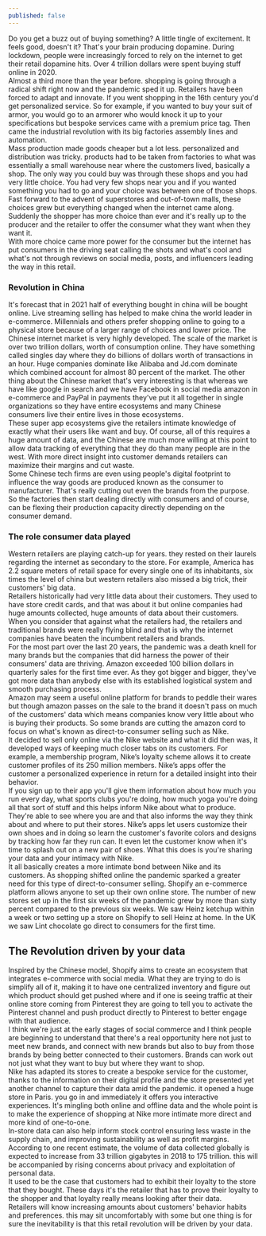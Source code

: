 ```yaml
---
published: false
---
```


Do you get a buzz out of buying something? A little tingle of excitement. It feels good, doesn't it? That's your brain producing dopamine. During lockdown, people were increasingly forced to rely on the internet to get their retail dopamine hits. Over 4 trillion dollars were spent buying stuff online in 2020.  
Almost a third more than the year before. shopping is going through a radical shift right now and the pandemic sped it up. Retailers have been forced to adapt and innovate. If you went shopping in the 16th century you'd get personalized service. So for example, if you wanted to buy your suit of armor, you would go to an armorer who would knock it up to your specifications but bespoke services came with a premium price tag. Then came the industrial revolution with its big factories assembly lines and automation.  
Mass production made goods cheaper but a lot less. personalized and distribution was tricky. products had to be taken from factories to what was essentially a small warehouse near where the customers lived, basically a shop.
The only way you could buy was through these shops and you had very little choice. You had very few shops near you and if you wanted something you had to go and your choice was between one of those shops. Fast forward to the advent of superstores and out-of-town malls, these choices grew but everything changed when the internet came along. Suddenly the shopper has more choice than ever and it's really up to the producer and the retailer to offer the consumer what they want when they want it.  
With more choice came more power for the consumer but the internet has put consumers in the driving seat calling the shots and what's cool and what's not through reviews on social media, posts, and influencers leading the way in this retail.  

### Revolution in China  
It's forecast that in 2021 half of everything bought in china will be bought online. Live streaming selling has helped to make china the world leader in e-commerce. Millennials and others prefer shopping online to going to a physical store because of a larger range of choices and lower price. The Chinese internet market is very highly developed. The scale of the market is over two trillion dollars, worth of consumption online. They have something called singles day where they do billions of dollars worth of transactions in an hour.
Huge companies dominate like Alibaba and Jd.com dominate which combined account for almost 80 percent of the market. The other thing about the Chinese market that's very interesting is that whereas we have like google in search and we have Facebook in social media amazon in e-commerce and PayPal in payments they've put it all together in single organizations so they have entire ecosystems and many Chinese consumers live their entire lives in those ecosystems.  
These super app ecosystems give the retailers intimate knowledge of exactly what their users like want and buy. Of course, all of this requires a huge amount of data, and the Chinese are much more willing at this point to allow data tracking of everything that they do than many people are in the west. With more direct insight into customer demands retailers can maximize their margins and cut waste.  
Some Chinese tech firms are even using people's digital footprint to influence the way goods are produced known as the consumer to manufacturer. That's really cutting out even the brands from the purpose. So the factories then start dealing directly with consumers and of course, can be flexing their production capacity directly depending on the consumer demand.  

### The role consumer data played  
Western retailers are playing catch-up for years. they rested on their laurels regarding the internet as secondary to the store. For example, America has 2.2 square meters of retail space for every single one of its inhabitants, six times the level of china but western retailers also missed a big trick, their customers' big data.  
Retailers historically had very little data about their customers. They used to have store credit cards, and that was about it but online companies had huge amounts collected, huge amounts of data about their customers. When you consider that against what the retailers had, the retailers and traditional brands were really flying blind and that is why the internet companies have beaten the incumbent retailers and brands.  
For the most part over the last 20 years, the pandemic was a death knell for many brands but the companies that did harness the power of their consumers' data are thriving. Amazon exceeded 100 billion dollars in quarterly sales for the first time ever. As they got bigger and bigger, they've got more data than anybody else with its established logistical system and smooth purchasing process.  
Amazon may seem a useful online platform for brands to peddle their wares but though amazon passes on the sale to the brand it doesn't pass on much of the customers' data which means companies know very little about who is buying their products. So some brands are cutting the amazon cord to focus on what's known as direct-to-consumer selling such as Nike.  
It decided to sell only online via the Nike website and what it did then was, it developed ways of keeping much closer tabs on its customers. For example, a membership program, Nike’s loyalty scheme allows it to create customer profiles of its 250 million members. Nike’s apps offer the customer a personalized experience in return for a detailed insight into their behavior.  
If you sign up to their app you'll give them information about how much you run every day, what sports clubs you're doing, how much yoga you're doing all that sort of stuff and this helps inform Nike about what to produce. They're able to see where you are and that also informs the way they think about and where to put their stores.
Nike’s apps let users customize their own shoes and in doing so learn the customer's favorite colors and designs by tracking how far they run can. It even let the customer know when it's time to splash out on a new pair of shoes. What this does is you're sharing your data and your intimacy with Nike.  
It all basically creates a more intimate bond between Nike and its customers. As shopping shifted online the pandemic sparked a greater need for this type of direct-to-consumer selling. Shopify an e-commerce platform allows anyone to set up their own online store. The number of new stores set up in the first six weeks of the pandemic grew by more than sixty percent compared to the previous six weeks. We saw Heinz ketchup within a week or two setting up a store on Shopify to sell Heinz at home. In the UK we saw Lint chocolate go direct to consumers for the first time.   

## The Revolution driven by your data  
Inspired by the Chinese model, Shopify aims to create an ecosystem that integrates e-commerce with social media. What they are trying to do is simplify all of it, making it to have one centralized inventory and figure out which product should get pushed where and if one is seeing traffic at their online store coming from Pinterest they are going to tell you to activate the Pinterest channel and push product directly to Pinterest to better engage with that audience.  
I think we're just at the early stages of social commerce and I think people are beginning to understand that there's a real opportunity here not just to meet new brands, and connect with new brands but also to buy from those brands by being better connected to their customers. Brands can work out not just what they want to buy but where they want to shop.  
Nike has adapted its stores to create a bespoke service for the customer, thanks to the information on their digital profile and the store presented yet another channel to capture their data amid the pandemic. it opened a huge store in Paris. you go in and immediately it offers you interactive experiences. It's mingling both online and offline data and the whole point is to make the experience of shopping at Nike more intimate more direct and more kind of one-to-one.  
In-store data can also help inform stock control ensuring less waste in the supply chain, and improving sustainability as well as profit margins. According to one recent estimate, the volume of data collected globally is expected to increase from 33 trillion gigabytes in 2018 to 175 trillion. this will be accompanied by rising concerns about privacy and exploitation of personal data.  
It used to be the case that customers had to exhibit their loyalty to the store that they bought. These days it's the retailer that has to prove their loyalty to the shopper and that loyalty really means looking after their data.  
Retailers will know increasing amounts about customers' behavior habits and preferences. this may sit uncomfortably with some but one thing is for sure the inevitability is that this retail revolution will be driven by your data.  


